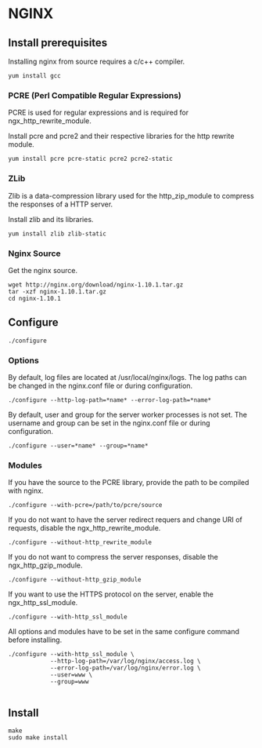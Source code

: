 # NGINX

## Install prerequisites

Installing nginx from source requires a c/c++ compiler.

```
yum install gcc
```

### PCRE (Perl Compatible Regular Expressions)

PCRE is used for regular expressions and is required for ngx\_http\_rewrite\_module. 

Install pcre and pcre2 and their respective libraries for the http rewrite module.
```
yum install pcre pcre-static pcre2 pcre2-static
```

### ZLib

Zlib is a data-compression library used for the http\_zip\_module to compress the responses of a HTTP server.

Install zlib and its libraries.
```
yum install zlib zlib-static
```

### Nginx Source

Get the nginx source.
```
wget http://nginx.org/download/nginx-1.10.1.tar.gz
tar -xzf nginx-1.10.1.tar.gz
cd nginx-1.10.1
```

## Configure

```
./configure
```

### Options

By default, log files are located at /usr/local/nginx/logs. The log paths can be changed in the nginx.conf file or during configuration.
```
./configure --http-log-path=*name* --error-log-path=*name*
```

By default, user and group for the server worker processes is not set. The username and group can be set in the nginx.conf file or during configuration.
```
./configure --user=*name* --group=*name*
```


### Modules

If you have the source to the PCRE library, provide the path to be compiled with nginx.
```
./configure --with-pcre=/path/to/pcre/source
```

If you do not want to have the server redirect requers and change URI of requests, disable the ngx\_http\_rewrite\_module.
```
./configure --without-http_rewrite_module
```

If you do not want to compress the server responses, disable the ngx\_http\_gzip\_module.
```
./configure --without-http_gzip_module
```

If you want to use the HTTPS protocol on the server, enable the ngx\_http\_ssl\_module.
```
./configure --with-http_ssl_module
```

All options and modules have to be set in the same configure command before installing.
```
./configure --with-http_ssl_module \
            --http-log-path=/var/log/nginx/access.log \
            --error-log-path=/var/log/nginx/error.log \
            --user=www \
            --group=www
		
```

## Install

```
make
sudo make install
```
